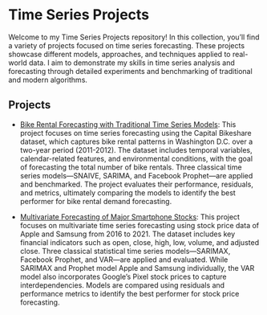 # Time Series Projects

Welcome to my Time Series Projects repository! In this collection, you’ll find a variety of projects focused on time series forecasting. These projects showcase different models, approaches, and techniques applied to real-world data. I aim to demonstrate my skills in time series analysis and forecasting through detailed experiments and benchmarking of traditional and modern algorithms.

## Projects

- [Bike Rental Forecasting with Traditional Time Series Models](https://github.com/Sandrog112/Time-Series-Projects/blob/main/Bike%20Rental%20Forecasting%20-%20Traditional%20TS%20Models.ipynb): This project focuses on time series forecasting using the Capital Bikeshare dataset, which captures bike rental patterns in Washington D.C. over a two-year period (2011-2012). The dataset includes temporal variables, calendar-related features, and environmental conditions, with the goal of forecasting the total number of bike rentals. Three classical time series models—SNAIVE, SARIMA, and Facebook Prophet—are applied and benchmarked. The project evaluates their performance, residuals, and metrics, ultimately comparing the models to identify the best performer for bike rental demand forecasting.


- [Multivariate Forecasting of Major Smartphone Stocks](https://github.com/Sandrog112/Time-Series-Projects/blob/main/Multivariate%20Forecasting%20of%20Smartphone%20Stocks.ipynb): This project focuses on multivariate time series forecasting using stock price data of Apple and Samsung from 2016 to 2021. The dataset includes key financial indicators such as open, close, high, low, volume, and adjusted close. Three classical statistical time series models—SARIMAX, Facebook Prophet, and VAR—are applied and evaluated. While SARIMAX and Prophet model Apple and Samsung individually, the VAR model also incorporates Google’s Pixel stock prices to capture interdependencies. Models are compared using residuals and performance metrics to identify the best performer for stock price forecasting.
